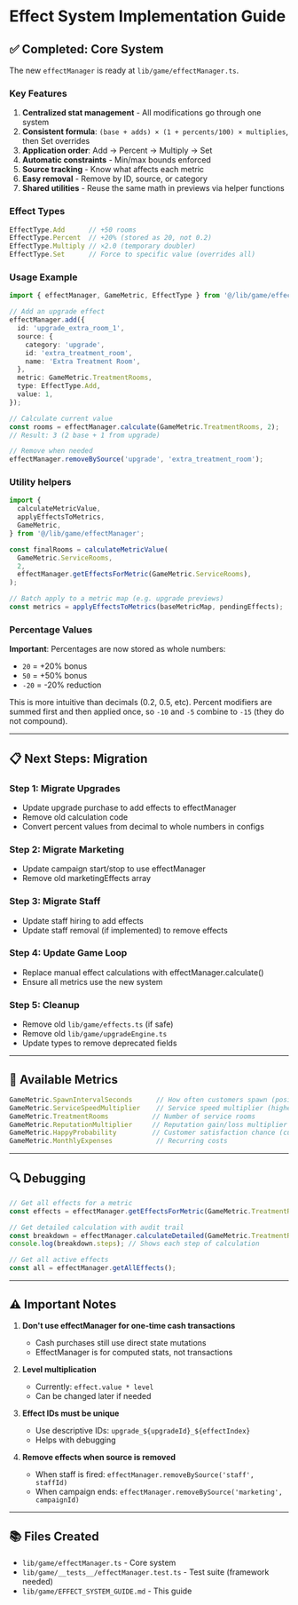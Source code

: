 # Effect System Implementation Guide

## ✅ Completed: Core System

The new `effectManager` is ready at `lib/game/effectManager.ts`.

### Key Features

1. **Centralized stat management** - All modifications go through one system
2. **Consistent formula**: `(base + adds) × (1 + percents/100) × multiplies`, then Set overrides
3. **Application order**: Add → Percent → Multiply → Set
4. **Automatic constraints** - Min/max bounds enforced
5. **Source tracking** - Know what affects each metric
6. **Easy removal** - Remove by ID, source, or category
7. **Shared utilities** - Reuse the same math in previews via helper functions

### Effect Types

```typescript
EffectType.Add      // +50 rooms
EffectType.Percent  // +20% (stored as 20, not 0.2)
EffectType.Multiply // ×2.0 (temporary doubler)
EffectType.Set      // Force to specific value (overrides all)
```

### Usage Example

```typescript
import { effectManager, GameMetric, EffectType } from '@/lib/game/effectManager';

// Add an upgrade effect
effectManager.add({
  id: 'upgrade_extra_room_1',
  source: {
    category: 'upgrade',
    id: 'extra_treatment_room',
    name: 'Extra Treatment Room',
  },
  metric: GameMetric.TreatmentRooms,
  type: EffectType.Add,
  value: 1,
});

// Calculate current value
const rooms = effectManager.calculate(GameMetric.TreatmentRooms, 2);
// Result: 3 (2 base + 1 from upgrade)

// Remove when needed
effectManager.removeBySource('upgrade', 'extra_treatment_room');
```

### Utility helpers

```typescript
import {
  calculateMetricValue,
  applyEffectsToMetrics,
  GameMetric,
} from '@/lib/game/effectManager';

const finalRooms = calculateMetricValue(
  GameMetric.ServiceRooms,
  2,
  effectManager.getEffectsForMetric(GameMetric.ServiceRooms),
);

// Batch apply to a metric map (e.g. upgrade previews)
const metrics = applyEffectsToMetrics(baseMetricMap, pendingEffects);
```

### Percentage Values

**Important**: Percentages are now stored as whole numbers:
- `20` = +20% bonus
- `50` = +50% bonus
- `-20` = -20% reduction

This is more intuitive than decimals (0.2, 0.5, etc).
Percent modifiers are summed first and then applied once, so `-10` and `-5` combine to `-15` (they do not compound).

---

## 📋 Next Steps: Migration

### Step 1: Migrate Upgrades
- Update upgrade purchase to add effects to effectManager
- Remove old calculation code
- Convert percent values from decimal to whole numbers in configs

### Step 2: Migrate Marketing
- Update campaign start/stop to use effectManager
- Remove old marketingEffects array

### Step 3: Migrate Staff
- Update staff hiring to add effects
- Update staff removal (if implemented) to remove effects

### Step 4: Update Game Loop
- Replace manual effect calculations with effectManager.calculate()
- Ensure all metrics use the new system

### Step 5: Cleanup
- Remove old `lib/game/effects.ts` (if safe)
- Remove old `lib/game/upgradeEngine.ts`
- Update types to remove deprecated fields

---

## 🎯 Available Metrics

```typescript
GameMetric.SpawnIntervalSeconds      // How often customers spawn (positive % = faster spawns)
GameMetric.ServiceSpeedMultiplier    // Service speed multiplier (higher = faster service)
GameMetric.TreatmentRooms           // Number of service rooms
GameMetric.ReputationMultiplier     // Reputation gain/loss multiplier
GameMetric.HappyProbability         // Customer satisfaction chance (currently fixed at 100%)
GameMetric.MonthlyExpenses           // Recurring costs
```

---

## 🔍 Debugging

```typescript
// Get all effects for a metric
const effects = effectManager.getEffectsForMetric(GameMetric.TreatmentRooms);

// Get detailed calculation with audit trail
const breakdown = effectManager.calculateDetailed(GameMetric.TreatmentRooms, 2);
console.log(breakdown.steps); // Shows each step of calculation

// Get all active effects
const all = effectManager.getAllEffects();
```

---

## ⚠️ Important Notes

1. **Don't use effectManager for one-time cash transactions**
   - Cash purchases still use direct state mutations
   - EffectManager is for computed stats, not transactions

2. **Level multiplication**
   - Currently: `effect.value * level`
   - Can be changed later if needed

3. **Effect IDs must be unique**
   - Use descriptive IDs: `upgrade_${upgradeId}_${effectIndex}`
   - Helps with debugging

4. **Remove effects when source is removed**
   - When staff is fired: `effectManager.removeBySource('staff', staffId)`
   - When campaign ends: `effectManager.removeBySource('marketing', campaignId)`

---

## 📚 Files Created

- `lib/game/effectManager.ts` - Core system
- `lib/game/__tests__/effectManager.test.ts` - Test suite (framework needed)
- `lib/game/EFFECT_SYSTEM_GUIDE.md` - This guide
